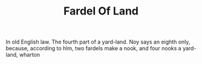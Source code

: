 ---
title: Fardel Of Land
letter: F
permalink: "/definitions/bld-fardel-of-land.html"
body: In old English law. The fourth part of a yard-land. Noy says an eighth only,
  because, according to hlm, two fardels make a nook, and four nooks a yard-land,
  wharton
published_at: '2018-07-07'
source: Black's Law Dictionary 2nd Ed (1910)
layout: post
---